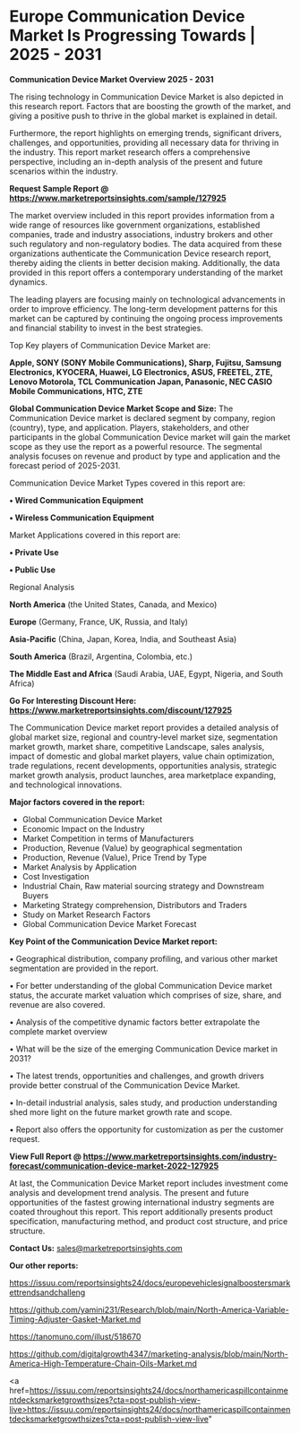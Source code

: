 # Europe Communication Device Market Is Progressing Towards | 2025 - 2031

<Strong> Communication Device Market Overview 2025 - 2031</strong>

The rising technology in Communication Device Market is also depicted in this research report. Factors that are boosting the growth of the market, and giving a positive push to thrive in the global market is explained in detail.

Furthermore, the report highlights on emerging trends, significant drivers, challenges, and opportunities, providing all necessary data for thriving in the industry. This report market research offers a comprehensive perspective, including an in-depth analysis of the present and future scenarios within the industry.

<strong>Request Sample Report @ <a href=https://www.marketreportsinsights.com/sample/127925>https://www.marketreportsinsights.com/sample/127925</a></strong>

The market overview included in this report provides information from a wide range of resources like government organizations, established companies, trade and industry associations, industry brokers and other such regulatory and non-regulatory bodies. The data acquired from these organizations authenticate the Communication Device research report, thereby aiding the clients in better decision making. Additionally, the data provided in this report offers a contemporary understanding of the market dynamics.

The leading players are focusing mainly on technological advancements in order to improve efficiency. The long-term development patterns for this market can be captured by continuing the ongoing process improvements and financial stability to invest in the best strategies.

Top Key players of Communication Device Market are:

<strong>Apple, SONY (SONY Mobile Communications), Sharp, Fujitsu, Samsung Electronics, KYOCERA, Huawei, LG Electronics, ASUS, FREETEL, ZTE, Lenovo Motorola, TCL Communication Japan, Panasonic, NEC CASIO Mobile Communications, HTC, ZTE</strong>

<strong><b>Global Communication Device Market Scope and Size:</b></strong>
The Communication Device market is declared segment by company, region (country), type, and application. Players, stakeholders, and other participants in the global Communication Device market will gain the market scope as they use the report as a powerful resource. The segmental analysis focuses on revenue and product by type and application and the forecast period of 2025-2031.

Communication Device Market Types covered in this report are:

<strong>• Wired Communication Equipment

• Wireless Communication Equipment</strong>

Market Applications covered in this report are:

<strong>• Private Use

• Public Use</strong> 

Regional Analysis

<strong>North America</strong> (the United States, Canada, and Mexico)

<strong>Europe</strong> (Germany, France, UK, Russia, and Italy)

<strong>Asia-Pacific</strong> (China, Japan, Korea, India, and Southeast Asia)

<strong>South America</strong> (Brazil, Argentina, Colombia, etc.)

<strong>The Middle East and Africa</strong> (Saudi Arabia, UAE, Egypt, Nigeria, and South Africa)

<strong>Go For Interesting Discount Here: <a href=https://www.marketreportsinsights.com/discount/127925>https://www.marketreportsinsights.com/discount/127925</a></strong>

The Communication Device market report provides a detailed analysis of global market size, regional and country-level market size, segmentation market growth, market share, competitive Landscape, sales analysis, impact of domestic and global market players, value chain optimization, trade regulations, recent developments, opportunities analysis, strategic market growth analysis, product launches, area marketplace expanding, and technological innovations.

<strong><b>Major factors covered in the report:</b></strong>
<ul>
  <li>Global Communication Device Market </li>
  <li>Economic Impact on the Industry</li>
  <li>Market Competition in terms of Manufacturers</li>
  <li>Production, Revenue (Value) by geographical segmentation</li>
  <li>Production, Revenue (Value), Price Trend by Type</li>
  <li>Market Analysis by Application</li>
  <li>Cost Investigation</li>
  <li>Industrial Chain, Raw material sourcing strategy and Downstream Buyers</li>
  <li>Marketing Strategy comprehension, Distributors and Traders</li>
  <li>Study on Market Research Factors</li>
  <li>Global Communication Device Market Forecast</li>
</ul>

<strong><b>Key Point of the Communication Device Market report:</b></strong>

• Geographical distribution, company profiling, and various other market segmentation are provided in the report.

• For better understanding of the global Communication Device market status, the accurate market valuation which comprises of size, share, and revenue are also covered.

• Analysis of the competitive dynamic factors better extrapolate the complete market overview

• What will be the size of the emerging Communication Device market in 2031?

• The latest trends, opportunities and challenges, and growth drivers provide better construal of the Communication Device Market.

• In-detail industrial analysis, sales study, and production understanding shed more light on the future market growth rate and scope.

• Report also offers the opportunity for customization as per the customer request.

<strong><b>View Full Report @ <a href=https://www.marketreportsinsights.com/industry-forecast/communication-device-market-2022-127925>https://www.marketreportsinsights.com/industry-forecast/communication-device-market-2022-127925</a></b></strong>


At last, the Communication Device Market report includes investment come analysis and development trend analysis. The present and future opportunities of the fastest growing international industry segments are coated throughout this report. This report additionally presents product specification, manufacturing method, and product cost structure, and price structure.

<strong>Contact Us:</strong>
sales@marketreportsinsights.com

<strong>Our other reports:</strong>

<a href=https://issuu.com/reportsinsights24/docs/europevehiclesignalboostersmarkettrendsandchalleng>https://issuu.com/reportsinsights24/docs/europevehiclesignalboostersmarkettrendsandchalleng</a>

<a href=https://github.com/yamini231/Research/blob/main/North-America-Variable-Timing-Adjuster-Gasket-Market.md>https://github.com/yamini231/Research/blob/main/North-America-Variable-Timing-Adjuster-Gasket-Market.md</a>

<a href=https://tanomuno.com/illust/518670>https://tanomuno.com/illust/518670</a>

<a href=https://github.com/digitalgrowth4347/marketing-analysis/blob/main/North-America-High-Temperature-Chain-Oils-Market.md>https://github.com/digitalgrowth4347/marketing-analysis/blob/main/North-America-High-Temperature-Chain-Oils-Market.md</a>

<a href=https://issuu.com/reportsinsights24/docs/northamericaspillcontainmentdecksmarketgrowthsizes?cta=post-publish-view-live>https://issuu.com/reportsinsights24/docs/northamericaspillcontainmentdecksmarketgrowthsizes?cta=post-publish-view-live</a>"
